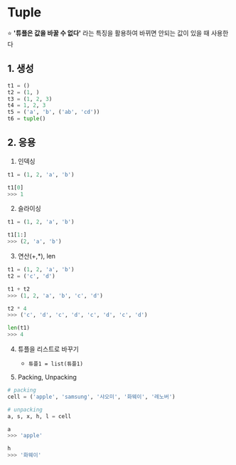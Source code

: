 # Tuple

:star: **'튜플은 값을 바꿀 수 없다'** 라는 특징을 활용하여 바뀌면 안되는 값이 있을 때 사용한다

## 1. 생성

```python
t1 = ()
t2 = (1, )
t3 = (1, 2, 3)
t4 = 1, 2, 3
t5 = ('a', 'b', ('ab', 'cd'))
t6 = tuple()
```

## 2. 응용

1. 인덱싱

```python
t1 = (1, 2, 'a', 'b')

t1[0]
>>> 1
```

2. 슬라이싱

```python
t1 = (1, 2, 'a', 'b')

t1[1:]
>>> (2, 'a', 'b')
```

3. 연산(+,*), len

```python
t1 = (1, 2, 'a', 'b')
t2 = ('c', 'd')

t1 + t2
>>> (1, 2, 'a', 'b', 'c', 'd')

t2 * 4
>>> ('c', 'd', 'c', 'd', 'c', 'd', 'c', 'd')

len(t1)
>>> 4
```

4. 튜플을 리스트로 바꾸기
   - `튜플1 = list(튜플1)`

5. Packing, Unpacking

```python
# packing
cell = ('apple', 'samsung', '샤오미', '화웨이', '레노버')

# unpacking
a, s, x, h, l = cell

a
>>> 'apple'

h
>>> '화웨이'
```

